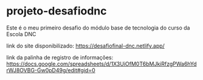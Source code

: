 # projeto-desafiodnc
Este é o meu primeiro desafio do módulo base de tecnologia do curso da Escola DNC

link do site disponibilizado: https://desafiofinal-dnc.netlify.app/

link da palinha de registro de informações: https://docs.google.com/spreadsheets/d/1X3UiOfM0T6bMJkiRfzgPWa6hYdrWJ8OVBG-Gw0pD49g/edit#gid=0
